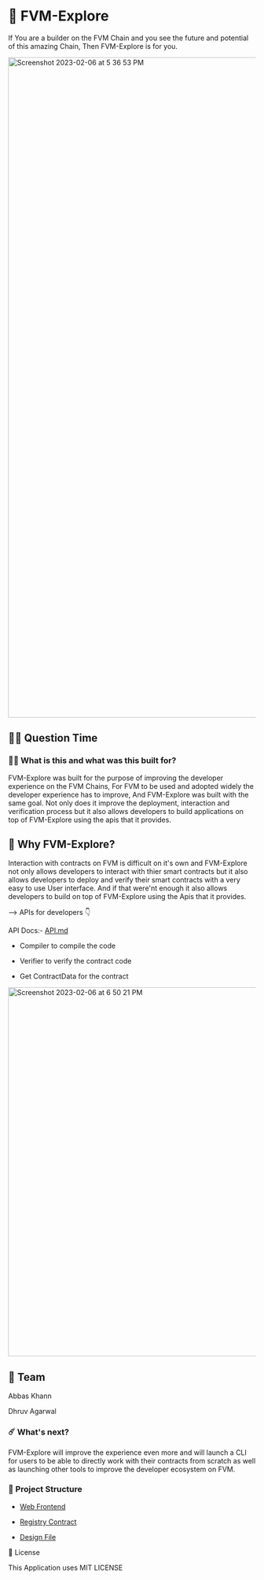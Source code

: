# 🥳 FVM-Explore

If You are a builder on the FVM Chain and you see the future and potential of this amazing Chain, Then FVM-Explore is for you.

<img width="1342" alt="Screenshot 2023-02-06 at 5 36 53 PM" src="https://user-images.githubusercontent.com/91938348/216992403-121fd916-ab1f-4350-8a3c-bf5340bf5fac.png">

## 🤷‍♀️ Question Time

### 👨‍🔬 What is this and what was this built for?

FVM-Explore was built for the purpose of improving the developer experience on the FVM Chains, For FVM to be used and adopted widely the developer experience has to improve, And FVM-Explore was built with the same goal. Not only does it improve the deployment, interaction and verification process but it also allows developers to build applications on top of FVM-Explore using the apis that it provides.

## 🤔 Why FVM-Explore?

Interaction with contracts on FVM is difficult on it's own and FVM-Explore not only allows developers to interact with thier smart contracts but it also allows developers to deploy and verify their smart contracts with a very easy to use User interface. And if that were'nt enough it also allows developers to build on top of FVM-Explore using the Apis that it provides.

--> APIs for developers 👇

API Docs:- [API.md](https://github.com/Abbas-Khann/FVM-Explore/blob/main/frontend/API.md)

- Compiler to compile the code

- Verifier to verify the contract code

- Get ContractData for the contract

<img width="750" alt="Screenshot 2023-02-06 at 6 50 21 PM" src="https://user-images.githubusercontent.com/91938348/216992460-a29c9b78-9f22-4fdb-8b5e-392b8f51fc02.png">

## 👊 Team

Abbas Khann

Dhruv Agarwal

### ☄️ What's next?

FVM-Explore will improve the experience even more and will launch a CLI for users to be able to directly work with their contracts from scratch as well as launching other tools to improve the developer ecosystem on FVM.

### 🔩 Project Structure

- [Web Frontend](https://fvm-explore.vercel.app/)

- [Registry Contract](https://github.com/Abbas-Khann/FVM-Explore/tree/main/contracts)

- [Design File](https://www.figma.com/file/vdrXspb2EcceknJypukmoL/FVM-Explore?node-id=0%3A1&t=JhpfAYJpnDEV0pNc-0)

🚫 License

This Application uses MIT LICENSE
